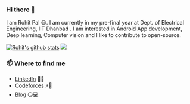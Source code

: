 ### Hi there 👋

I am Rohit Pal 😃. I am currently in my pre-final year at Dept. of Electrical Engineering, IIT Dhanbad . I am interested in Android App development, Deep learning, Computer vision and I like to contribute to open-source.

[![Rohit's github stats](https://github-readme-stats.vercel.app/api?username=RohitTheBoss007&show_icons=true&theme=dracula)](https://github.com/RohitTheBoss007) ![](https://user-images.githubusercontent.com/5713670/87202985-820dcb80-c2b6-11ea-9f56-7ec461c497c3.gif)

### 📫 Where to find me

- [LinkedIn](https://www.linkedin.com/in/rohit-pal-7269a8188/) 👨💼
- [Codeforces](https://codeforces.com/profile/onetaps) ⚡🔗
- [Blog](https://auth.geeksforgeeks.org/user/rohitpal210/articles) 😏💻

<!--
**RohitTheBoss007/RohitTheBoss007** is a ✨ _special_ ✨ repository because its `README.md` (this file) appears on your GitHub profile.

Here are some ideas to get you started:

- 🔭 I’m currently working on ...
- 🌱 I’m currently learning ...
- 👯 I’m looking to collaborate on ...
- 🤔 I’m looking for help with ...
- 💬 Ask me about ...
- 📫 How to reach me: ...
- 😄 Pronouns: ...
- ⚡ Fun fact: ...
-->

